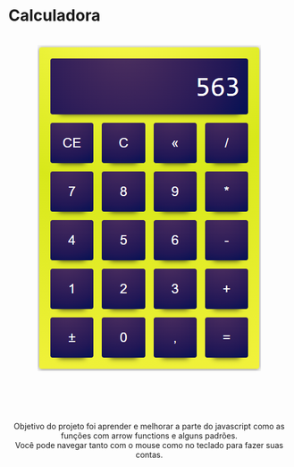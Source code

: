 # Calculadora
<br>
<div align="center">
    <img widht="500" src="calculadora.png">
</div>
<br>

#
<br>
<p align="center"> Objetivo do projeto foi aprender e melhorar a parte do javascript como as funções com arrow functions e alguns padrões.<br>
Você pode navegar tanto com o mouse como no teclado para fazer suas contas.</p>